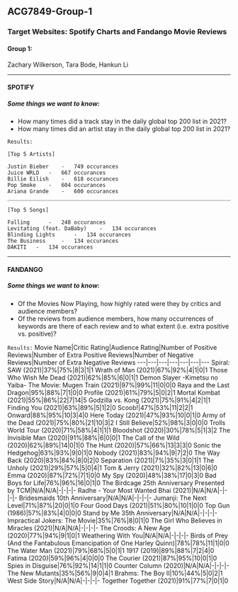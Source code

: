## ACG7849-Group-1
### Target Websites: Spotify Charts and Fandango Movie Reviews

#### Group 1:
Zachary Wilkerson, Tara Bode, Hankun Li

___

#### SPOTIFY
##### Some things we want to know:
- How many times did a track stay in the daily global top 200 list in 2021?
- How many times did an artist stay in the daily global top 200 list in 2021?

`Results:`
```
[Top 5 Artists]

Justin Bieber 	 - 	 749 occurances
Juice WRLD 	 - 	 667 occurances
Billie Eilish 	 - 	 618 occurances
Pop Smoke 	 - 	 604 occurances
Ariana Grande 	 - 	 600 occurances
__________________________________________________________________________

[Top 5 Songs]

Falling 	 - 	 248 occurances
Levitating (feat. DaBaby) 	 - 	 134 occurances
Blinding Lights 	 - 	 134 occurances
The Business 	 - 	 134 occurances
DÁKITI 	 - 	 134 occurances
```
___

#### FANDANGO
##### Some things we want to know:
- Of the Movies Now Playing, how highly rated were they by critics and audience members?
- Of the reviews from audience members, how many occurrences of keywords are there of each review and to what extent (i.e. extra positive vs. positive)?

`Results:`
Movie Name|Critic Rating|Audience Rating|Number of Positive Reviews|Number of Extra Positive Reviews|Number of Negative Reviews|Number of Extra Negative Reviews
---|---|---|---|---|---|---
Spiral: SAW (2021)|37%|75%|8|3|1|1
Wrath of Man (2021)|67%|92%|4|1|0|1
Those Who Wish Me Dead (2021)|62%|85%|6|0|1|1
Demon Slayer -Kimetsu no Yaiba- The Movie: Mugen Train (2021)|97%|99%|11|0|0|0
Raya and the Last Dragon|95%|88%|7|1|0|0
Profile (2021)|61%|79%|5|0|2|1
Mortal Kombat (2021)|55%|86%|22|7|14|5
Godzilla vs. Kong (2021)|75%|91%|4|2|1|1
Finding You (2021)|63%|89%|5|1|2|0
Scoob!|47%|53%|11|2|2|1
Onward|88%|95%|10|3|4|0
Here Today (2021)|47%|93%|10|0|1|0
Army of the Dead (2021)|75%|80%|21|10|3|2
I Still Believe|52%|98%|3|0|0|0
Trolls World Tour (2020)|71%|58%|4|1|1|1
Bloodshot (2020)|30%|78%|5|1|3|2
The Invisible Man (2020)|91%|88%|6|0|0|1
The Call of the Wild (2020)|62%|89%|14|0|1|0
The Hunt (2020)|57%|66%|13|3|3|0
Sonic the Hedgehog|63%|93%|9|0|1|0
Nobody (2021)|83%|94%|9|7|2|0
The Way Back (2020)|83%|84%|8|0|2|0
Separation (2021)|7%|35%|3|0|1|1
The Unholy (2021)|29%|57%|5|0|4|1
Tom & Jerry (2021)|32%|82%|13|0|6|0
Emma (2020)|87%|72%|7|1|0|0
My Spy (2020)|48%|38%|17|0|3|0
Bad Boys for Life|76%|96%|16|0|1|0
The Birdcage 25th Anniversary Presented by TCM|N/A|N/A|-|-|-|-
Radhe - Your Most Wanted Bhai (2021)|N/A|N/A|-|-|-|-
Bridesmaids 10th Anniversary|N/A|N/A|-|-|-|-
Jumanji: The Next Level|71%|87%|20|0|1|0
Four Good Days (2021)|51%|80%|10|1|0|0
Top Gun (1986)|57%|83%|4|0|0|0
Stand by Me 35th Anniversary|N/A|N/A|-|-|-|-
Impractical Jokers: The Movie|35%|76%|8|0|1|0
The Girl Who Believes in Miracles (2021)|N/A|N/A|-|-|-|-
The Croods: A New Age (2020)|77%|94%|9|1|0|1
Weathering With You|N/A|N/A|-|-|-|-
Birds of Prey (And the Fantabulous Emancipation of One Harley Quinn)|78%|78%|11|1|0|0
The Water Man (2021)|79%|68%|5|0|1|1
1917 (2019)|89%|88%|7|2|4|0
Fatima (2020)|59%|96%|4|0|0|0
The Courier (2021)|87%|95%|10|0|1|0
Spies in Disguise|76%|92%|14|1|1|0
Counter Column (2020)|N/A|N/A|-|-|-|-
The New Mutants|35%|56%|9|0|4|1
Brahms: The Boy II|10%|44%|5|0|2|1
West Side Story|N/A|N/A|-|-|-|-
Together Together (2021)|91%|77%|7|0|1|0

